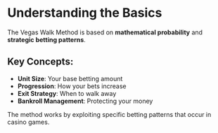 # Understanding the Basics

The Vegas Walk Method is based on **mathematical probability** and **strategic betting patterns**.

## Key Concepts:
- **Unit Size**: Your base betting amount
- **Progression**: How your bets increase
- **Exit Strategy**: When to walk away
- **Bankroll Management**: Protecting your money

The method works by exploiting specific betting patterns that occur in casino games. 